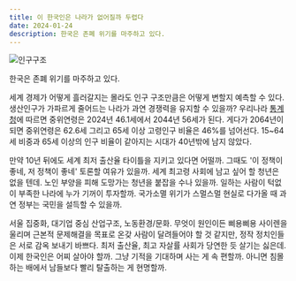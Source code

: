 ```yaml
---
title: 이 한국인은 나라가 없어질까 두렵다
date: 2024-01-24
description: 한국은 존폐 위기를 마주하고 있다.
---
```

![인구구조](https://micro.kangminsuk.com/uploads/2024/-20240124193717.png)

한국은 존폐 위기를 마주하고 있다.

세계 경제가 어떻게 흘러갈지는 몰라도 인구 구조만큼은 어떻게 변할지 예측할 수 있다. 생산인구가 가파르게 줄어드는 나라가 과연 경쟁력을 유지할 수 있을까? 우리나라 [통계청](https://kosis.kr/visual/populationKorea/PopulationDashBoardMain.do)에 따르면 중위연령은 2024년 46.1세에서  2044년 56세가 된다. 게다가 2064년이 되면 중위연령은 62.6세 그리고 65세 이상 고령인구 비율은 46%를 넘어선다. 15~64세 비중과 65세 이상의 인구 비율이 같아지는 시대가 40년밖에 남지 않았다.

만약 10년 뒤에도 세계 최저 출산율 타이틀을 지키고 있다면 어떨까. 그때도 '이 정책이 좋네, 저 정책이 좋네' 토론할 여유가 있을까. 세계 최고령 사회에 남고 싶어 할 청년은 없을 텐데. 노인 부양을 피해 도망가는 청년을 붙잡을 수나 있을까. 일하는 사람이 턱없이 부족한 나라에 누가 기꺼이 투자할까. 국가소멸 위기가 스멀스멀 현실로 다가올 때 과연 정부는 국민을 설득할 수 있을까.

서울 집중화, 대기업 중심 산업구조, 노동환경/문화. 무엇이 원인이든 삐용삐용 사이렌을 울리며 근본적 문제해결을 목표로 온갖 사람이 달려들어야 할 것 같지만, 정작 정치인들은 서로 감옥 보내기 바쁘다. 최저 출산율, 최고 자살률 사회가 당연한 듯 살기는 싫은데. 이제 한국인은 어찌 살아야 할까. 그냥 기적을 기대하며 사는 게 속 편할까. 아니면 침몰하는 배에서 남들보다 빨리 탈출하는 게 현명할까.